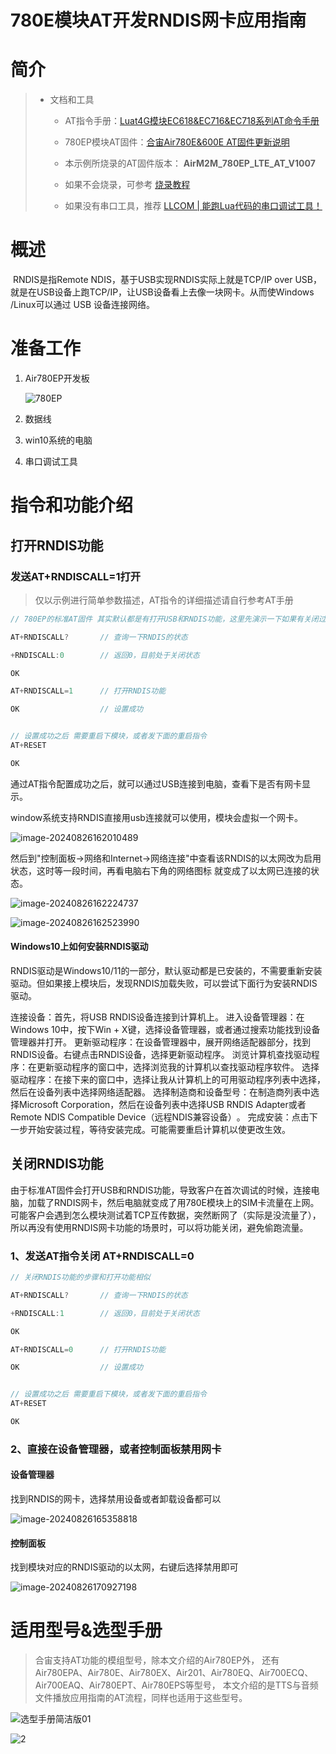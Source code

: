 # 780E模块AT开发RNDIS网卡应用指南

# 简介

> - 文档和工具
>
>   - AT指令手册：[Luat4G模块EC618&EC716&EC718系列AT命令手册](https://doc.openluat.com/article/4985)
>
>   - 780EP模块AT固件：[合宙Air780E&600E AT固件更新说明](https://doc.openluat.com/article/5055)
>
>   - 本示例所烧录的AT固件版本： **AirM2M_780EP_LTE_AT_V1007**
>   
>   - 如果不会烧录，可参考 [烧录教程](https://doc.openluat.com/wiki/21?wiki_page_id=6072)
>   
>   - 如果没有串口工具，推荐 [LLCOM | 能跑Lua代码的串口调试工具！](https://llcom.papapoi.com/index.html)

# 概述

​	RNDIS是指Remote NDIS，基于USB实现RNDIS实际上就是TCP/IP over USB，就是在USB设备上跑TCP/IP，让USB设备看上去像一块网卡。从而使Windows /Linux可以通过 USB 设备连接网络。

# 准备工作

1. Air780EP开发板

    ![780EP](image/780EP.jpg)

2. 数据线

3. win10系统的电脑

4. 串口调试工具

# 指令和功能介绍

## 打开RNDIS功能

### 发送AT+RNDISCALL=1打开

> 仅以示例进行简单参数描述，AT指令的详细描述请自行参考AT手册

~~~c
// 780EP的标准AT固件 其实默认都是有打开USB和RNDIS功能，这里先演示一下如果有关闭过怎么重新开启

AT+RNDISCALL?       // 查询一下RNDIS的状态

+RNDISCALL:0        // 返回0，目前处于关闭状态

OK

AT+RNDISCALL=1      // 打开RNDIS功能

OK                  // 设置成功


// 设置成功之后 需要重启下模块，或者发下面的重启指令
AT+RESET

OK
~~~

通过AT指令配置成功之后，就可以通过USB连接到电脑，查看下是否有网卡显示。

window系统支持RNDIS直接用usb连接就可以使用，模块会虚拟一个网卡。

 ![image-20240826162010489](image/image-20240826162010489.png)

然后到"控制面板->网络和Internet->网络连接"中查看该RNDIS的以太网改为启用状态，这时等一段时间，再看电脑右下角的网络图标 就变成了以太网已连接的状态。

![image-20240826162224737](image/image-20240826162224737.png)

 ![image-20240826162523990](image/image-20240826162523990.png)

#### Windows10上如何安装RNDIS驱动

RNDIS驱动是Windows10/11的一部分，默认驱动都是已安装的，不需要重新安装驱动。但如果接上模块后，发现RNDIS加载失败，可以尝试下面行为安装RNDIS驱动。

连接设备：‌首先，‌将USB RNDIS设备连接到计算机上。‌
进入设备管理器：‌在Windows 10中，‌按下Win + X键，‌选择设备管理器，‌或者通过搜索功能找到设备管理器并打开。‌
更新驱动程序：‌在设备管理器中，‌展开网络适配器部分，‌找到RNDIS设备。‌右键点击RNDIS设备，‌选择更新驱动程序。‌
浏览计算机查找驱动程序：‌在更新驱动程序的窗口中，‌选择浏览我的计算机以查找驱动程序软件。‌
选择驱动程序：‌在接下来的窗口中，‌选择让我从计算机上的可用驱动程序列表中选择，‌然后在设备列表中选择网络适配器。‌
选择制造商和设备型号：‌在制造商列表中选择Microsoft Corporation，‌然后在设备列表中选择USB RNDIS Adapter或者Remote NDIS Compatible Device（‌远程NDIS兼容设备）‌。‌
完成安装：‌点击下一步开始安装过程，‌等待安装完成。‌可能需要重启计算机以使更改生效。‌

## 关闭RNDIS功能

由于标准AT固件会打开USB和RNDIS功能，导致客户在首次调试的时候，连接电脑，加载了RNDIS网卡，然后电脑就变成了用780E模块上的SIM卡流量在上网。
可能客户会遇到怎么模块测试着TCP互传数据，突然断网了（实际是没流量了），所以再没有使用RNDIS网卡功能的场景时，可以将功能关闭，避免偷跑流量。

### 1、发送AT指令关闭 AT+RNDISCALL=0 
~~~c
// 关闭RNDIS功能的步骤和打开功能相似

AT+RNDISCALL?       // 查询一下RNDIS的状态

+RNDISCALL:1        // 返回0，目前处于关闭状态

OK

AT+RNDISCALL=0      // 打开RNDIS功能

OK                  // 设置成功


// 设置成功之后 需要重启下模块，或者发下面的重启指令
AT+RESET

OK
~~~

### 2、直接在设备管理器，或者控制面板禁用网卡

#### 设备管理器

找到RNDIS的网卡，选择禁用设备或者卸载设备都可以

 ![image-20240826165358818](image/image-20240826165358818.png)

#### 控制面板

找到模块对应的RNDIS驱动的以太网，右键后选择禁用即可

 ![image-20240826170927198](image/image-20240826170927198.png)

# 适用型号&选型手册

> 合宙支持AT功能的模组型号，除本文介绍的Air780EP外，
> 还有Air780EPA、Air780E、Air780EX、Air201、Air780EQ、Air700ECQ、Air700EAQ、Air780EPT、Air780EPS等型号，
> 本文介绍的是TTS与音频文件播放应用指南的AT流程，同样也适用于这些型号。

![选型手册简洁版01](image/1.jpg)


![2](image/2.jpg)

